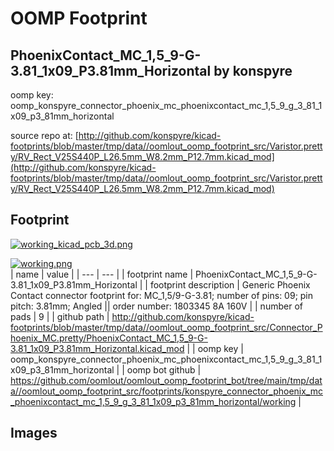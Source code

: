 # OOMP Footprint  
## PhoenixContact_MC_1,5_9-G-3.81_1x09_P3.81mm_Horizontal  by konspyre  
  
oomp key: oomp_konspyre_connector_phoenix_mc_phoenixcontact_mc_1,5_9_g_3_81_1x09_p3_81mm_horizontal  
  
source repo at: [http://github.com/konspyre/kicad-footprints/blob/master/tmp/data//oomlout_oomp_footprint_src/Varistor.pretty/RV_Rect_V25S440P_L26.5mm_W8.2mm_P12.7mm.kicad_mod](http://github.com/konspyre/kicad-footprints/blob/master/tmp/data//oomlout_oomp_footprint_src/Varistor.pretty/RV_Rect_V25S440P_L26.5mm_W8.2mm_P12.7mm.kicad_mod)  
## Footprint  
  
[![working_kicad_pcb_3d.png](working_kicad_pcb_3d_600.png)](working_kicad_pcb_3d.png)  
  
[![working.png](working_600.png)](working.png)  
| name | value | 
| --- | --- | 
| footprint name | PhoenixContact_MC_1,5_9-G-3.81_1x09_P3.81mm_Horizontal | 
| footprint description | Generic Phoenix Contact connector footprint for: MC_1,5/9-G-3.81; number of pins: 09; pin pitch: 3.81mm; Angled || order number: 1803345 8A 160V | 
| number of pads | 9 | 
| github path | http://github.com/konspyre/kicad-footprints/blob/master/tmp/data//oomlout_oomp_footprint_src/Connector_Phoenix_MC.pretty/PhoenixContact_MC_1,5_9-G-3.81_1x09_P3.81mm_Horizontal.kicad_mod | 
| oomp key | oomp_konspyre_connector_phoenix_mc_phoenixcontact_mc_1,5_9_g_3_81_1x09_p3_81mm_horizontal | 
| oomp bot github | https://github.com/oomlout/oomlout_oomp_footprint_bot/tree/main/tmp/data//oomlout_oomp_footprint_src/footprints/konspyre_connector_phoenix_mc_phoenixcontact_mc_1,5_9_g_3_81_1x09_p3_81mm_horizontal/working | 
## Images  
